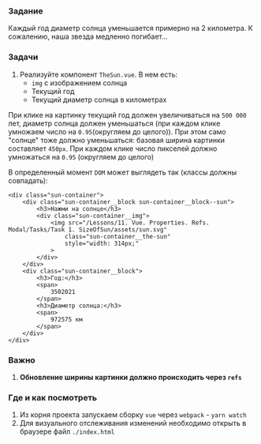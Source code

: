 ### Задание

Каждый год диаметр солнца уменьшается примерно на 2 километра. К сожалению, наша звезда
медленно погибает... <br>

### Задачи

1. Реализуйте компонент `TheSun.vue`. В нем есть:
    * `img` с изображением солнца
    * Текущий год
    * Текущий диаметр солнца в километрах

При клике на картинку текущий год должен увеличиваться на `500 000` лет, диаметр солнца
должен уменьшаться (при каждом клике умножаем число на `0.95`(округляем до целого)). При
этом само "солнце" тоже должно уменьшаться: базовая ширина картинки составляет `450px`.
При каждом клике число пикселей должно умножаться на `0.95` (округляем до целого)

В определенный момент `DOM` может выглядеть так (классы должны совпадать):

```
<div class="sun-container">
    <div class="sun-container__block sun-container__block--sun">
        <h3>Нажми на солнце</h3>
        <div class="sun-container__img">
            <img src="/Lessons/11. Vue. Properties. Refs. Modal/Tasks/Task 1. SizeOfSun/assets/sun.svg"
                class="sun-container__the-sun"
                style="width: 314px;"
            >
        </div>
    </div>
    <div class="sun-container__block">
        <h3>Год:</h3>
        <span>
            3502021
        </span>
        <h3>Диаметр солнца:</h3>
        <span>
            972575 км
        </span>
    </div>
</div>
```

### Важно

1. **Обновление ширины картинки должно происходить через `refs`**

### Где и как посмотреть

1. Из корня проекта запускаем сборку `vue` через `webpack` - `yarn watch`
2. Для визуального отслеживания изменений необходимо открыть в браузере
   файл `./index.html`